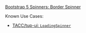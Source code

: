 [Bootstrap 5 Spinners: Border Spinner](https://getbootstrap.com/docs/5.3/components/spinners/#spinner-border)

Known Use Cases:
- [TACC/tup-ui: `LoadingSpinner`](https://github.com/TACC/tup-ui/blob/v1.1.10/libs/core-components/src/lib/LoadingSpinner/LoadingSpinner.global.css#L27-L42)

<script src="{{path '/assets/scripts/open-ext-links-in-new-window.js'}}" />
